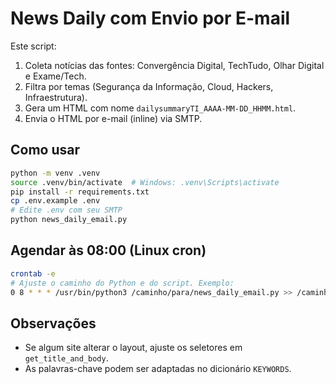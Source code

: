 # News Daily com Envio por E-mail

Este script:
1) Coleta notícias das fontes: Convergência Digital, TechTudo, Olhar Digital e Exame/Tech.  
2) Filtra por temas (Segurança da Informação, Cloud, Hackers, Infraestrutura).  
3) Gera um HTML com nome `dailysummaryTI_AAAA-MM-DD_HHMM.html`.  
4) Envia o HTML por e-mail (inline) via SMTP.

## Como usar
```bash
python -m venv .venv
source .venv/bin/activate  # Windows: .venv\Scripts\activate
pip install -r requirements.txt
cp .env.example .env
# Edite .env com seu SMTP
python news_daily_email.py
```

## Agendar às 08:00 (Linux cron)
```bash
crontab -e
# Ajuste o caminho do Python e do script. Exemplo:
0 8 * * * /usr/bin/python3 /caminho/para/news_daily_email.py >> /caminho/para/news_daily_email.log 2>&1
```

## Observações
- Se algum site alterar o layout, ajuste os seletores em `get_title_and_body`.
- As palavras-chave podem ser adaptadas no dicionário `KEYWORDS`.
